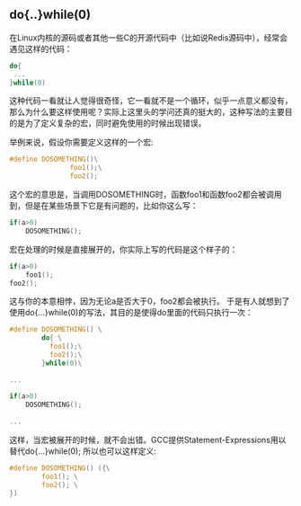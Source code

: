 ## do{..}while(0)

在Linux内核的源码或者其他一些C的开源代码中（比如说Redis源码中），经常会遇见这样的代码：
```c
do{
 ...
}while(0)
```
这种代码一看就让人觉得很奇怪，它一看就不是一个循环，似乎一点意义都没有，那么为什么要这样使用呢？实际上这里头的学问还真的挺大的，这种写法的主要目的是为了定义复杂的宏，同时避免使用的时候出现错误。

举例来说，假设你需要定义这样的一个宏:

```c
#define DOSOMETHING()\
               foo1();\
               foo2();
```

这个宏的意思是，当调用DOSOMETHING时，函数foo1和函数foo2都会被调用到，但是在某些场景下它是有问题的，比如你这么写：
```c
if(a>0)
    DOSOMETHING();
```
宏在处理的时候是直接展开的，你实际上写的代码是这个样子的：
```c
if(a>0)
    foo1();
foo2();
```
这与你的本意相悖，因为无论a是否大于0，foo2都会被执行。
于是有人就想到了使用do{...}while(0)的写法，其目的是使得do里面的代码只执行一次：

```c
#define DOSOMETHING() \
        do{ \
          foo1();\
          foo2();\
        }while(0)\
    
...
 
if(a>0)
    DOSOMETHING();
 
...
```
这样，当宏被展开的时候，就不会出错。GCC提供Statement-Expressions用以替代do{...}while(0);
所以也可以这样定义:
```c
#define DOSOMETHING() ({\
        foo1(); \
        foo2(); \
})
```
